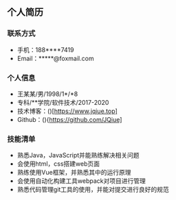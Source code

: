 ## 个人简历

### 联系方式

- 手机：188****7419
- Email：*****@foxmail.com

### 个人信息

- 王某某/男/1998/1*/*8
- 专科/**学院/软件技术/2017-2020
- 技术博客：()[https://www.jqiue.top]
- Github：(){https://github.com/JQiue]

### 技能清单
+ 熟悉Java，JavaScript并能熟练解决相关问题
+ 会使用html，css搭建web页面
+ 熟练使用Vue框架，并熟悉其中的运行原理
+ 会使用自动化构建工具webpack对项目进行管理
+ 熟悉代码管理git工具的使用，并能对提交进行良好的规范
